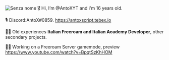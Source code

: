 ![Senza nome](https://user-images.githubusercontent.com/69409023/175745881-af253ca6-b797-4680-a2fc-7713603b649f.png)
🎖️ Hi, I’m @AntoXYT and i'm 16 years old.

🎙️ Discord:AntoX#0859. https://antoxscript.tebex.io

👷‍♂️ Old experiences **Italian Freeroam and Italian Academy Developer**, other secondary projects.

👨‍⚕️ Working  on a Freeroam Server gamemode, preview https://www.youtube.com/watch?v=BpqtSzKhHOM
